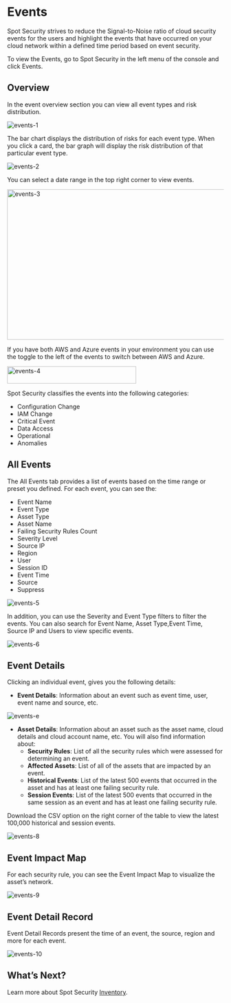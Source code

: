 <meta name="robots" content="noindex">

# Events

Spot Security strives to reduce the Signal-to-Noise ratio of cloud security events for the users and highlight the events that have occurred on your cloud network within a defined time period based on event security.   

To view the Events, go to Spot Security in the left menu of the console and click Events. 

## Overview

In the event overview section you can view all event types and risk distribution. 

![events-1](https://github.com/spotinst/help/assets/106514736/da7c4e4c-41a6-40e9-8f03-06766c6d985b)

The bar chart displays the distribution of risks for each event type. When you click a card, the bar graph will display the risk distribution of that particular event type. 

![events-2](https://github.com/spotinst/help/assets/106514736/58bf97c6-aa58-4d1f-953f-8e18037ec518)

You can select a date range in the top right corner to view events.  

<img width="550" height="350" alt="events-3" src="https://github.com/spotinst/help/assets/106514736/482c0a21-93d3-41a7-b5ae-0bf7f4eaac56">

If you have both AWS and Azure events in your environment you can use the toggle to the left of the events to switch between AWS and Azure. 

<img width="300" height="40" alt="events-4" src="https://github.com/spotinst/help/assets/106514736/24f18ce5-2fa4-43e6-a1f8-c01276c89dd6">

Spot Security classifies the events into the following categories: 

* Configuration Change  
* IAM Change 
* Critical Event 
* Data Access 
* Operational 
* Anomalies  

## All Events 

The All Events tab provides a list of events based on the time range or preset you defined. For each event, you can see the:  

* Event Name 
* Event Type 
* Asset Type 
* Asset Name 
* Failing Security Rules Count 
* Severity Level 
* Source IP 
* Region 
* User 
* Session ID 
* Event Time 
* Source 
* Suppress 

![events-5](https://github.com/spotinst/help/assets/106514736/5679b2e3-dc49-4325-b6e0-85f786e16ed6)

In addition, you can use the Severity and Event Type filters to filter the events. You can also search for Event Name, Asset Type,Event Time, Source IP and Users to view specific events. 

![events-6](https://github.com/spotinst/help/assets/106514736/6f345926-5e07-4ffe-90e8-fb13bcf61a5e)

## Event Details 

Clicking an individual event, gives you the following details: 

* **Event Details**: Information about an event such as event time, user, event name and source, etc. 

![events-e](https://github.com/spotinst/help/assets/106514736/b9ad17d0-c23f-421b-9790-cbc7ee2d4fe6)

* **Asset Details**: Information about an asset such as the asset name, cloud details and cloud account name, etc. You will also find information about: 
    * **Security Rules**: List of all the security rules which were assessed for determining an event. 
    * **Affected Assets**: List of all of the assets that are impacted by an event. 
    * **Historical Events**: List of the latest 500 events that occurred in the asset and has at least one failing security rule. 
    * **Session Events**: List of the latest 500 events that occurred in the same session as an event and has at least one failing security rule. 

Download the CSV option on the right corner of the table to view the latest 	100,000 historical and session events. 

![events-8](https://github.com/spotinst/help/assets/106514736/338d56b6-56f0-44e6-953a-d8495549c7cf)

## Event Impact Map  

For each security rule, you can see the Event Impact Map to visualize the asset’s network.   

![events-9](https://github.com/spotinst/help/assets/106514736/5f9ea3bb-0def-4490-9c64-2b5831db12f0)

## Event Detail Record 

Event Detail Records present the time of an event, the source, region and more for each event. 

![events-10](https://github.com/spotinst/help/assets/106514736/85e5db8b-47a1-4464-8e52-b11218be0781)

## What’s Next?
Learn more about Spot Security [Inventory](spot-security/features/inventory).
